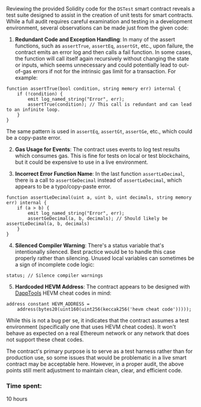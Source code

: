 Reviewing the provided Solidity code for the `DSTest` smart contract reveals a test suite designed to assist in the creation of unit tests for smart contracts. While a full audit requires careful examination and testing in a development environment, several observations can be made just from the given code:

1. **Redundant Code and Exception Handling**: In many of the assert functions, such as `assertTrue`, `assertEq`, `assertGt`, etc., upon failure, the contract emits an error log and then calls a fail function. In some cases, the function will call itself again recursively without changing the state or inputs, which seems unnecessary and could potentially lead to out-of-gas errors if not for the intrinsic gas limit for a transaction. For example:

```solidity
function assertTrue(bool condition, string memory err) internal {
    if (!condition) {
        emit log_named_string("Error", err);
        assertTrue(condition); // This call is redundant and can lead to an infinite loop.
    }
}
```

The same pattern is used in `assertEq`, `assertGt`, `assertGe`, etc., which could be a copy-paste error.

2. **Gas Usage for Events**: The contract uses events to log test results which consumes gas. This is fine for tests on local or test blockchains, but it could be expensive to use in a live environment.

3. **Incorrect Error Function Name**: In the last function `assertLeDecimal`, there is a call to `assertGeDecimal` instead of `assertLeDecimal`, which appears to be a typo/copy-paste error.

```solidity
function assertLeDecimal(uint a, uint b, uint decimals, string memory err) internal {
    if (a > b) {
        emit log_named_string("Error", err);
        assertGeDecimal(a, b, decimals); // Should likely be assertLeDecimal(a, b, decimals)
    }
}
```

4. **Silenced Compiler Warning**: There's a status variable that's intentionally silenced. Best practice would be to handle this case properly rather than silencing. Unused local variables can sometimes be a sign of incomplete code logic:

```solidity
status; // Silence compiler warnings
```

5. **Hardcoded HEVM Address**: The contract appears to be designed with [DappTools](https://github.com/dapphub/dapptools) HEVM cheat codes in mind:

```solidity
address constant HEVM_ADDRESS =
    address(bytes20(uint160(uint256(keccak256('hevm cheat code')))));
```

While this is not a bug per se, it indicates that the contract assumes a test environment (specifically one that uses HEVM cheat codes). It won't behave as expected on a real Ethereum network or any network that does not support these cheat codes.

The contract's primary purpose is to serve as a test harness rather than for production use, so some issues that would be problematic in a live smart contract may be acceptable here. However, in a proper audit, the above points still merit adjustment to maintain clean, clear, and efficient code.

### Time spent:
10 hours